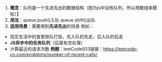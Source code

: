 1. **概念**：队列是一个先进先出的数据结构（因为js中没有队列，所以用数组来模拟）】
2. **用法**：queue.push()入队
            queue.shift()出队
3. **适用场景**：需要用到**先进先出**的场景
例如： 
+ 现实生活中的食堂排队打饭，先入队的先走，后入队的后走
+ **JS异步中的任务队列**（后面有空处理）
+ 计算最近的请求次数
**例题**：leetCode933链接：https://leetcode-cn.com/problems/number-of-recent-calls/